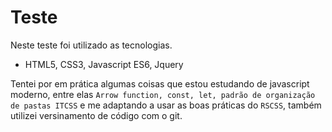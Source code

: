 # Teste


Neste teste foi utilizado as tecnologias.

- HTML5, CSS3, Javascript ES6, Jquery

Tentei por em prática algumas coisas que estou estudando de javascript moderno, entre elas `Arrow function, const, let, padrão de organização de pastas ITCSS` e me adaptando a usar as boas práticas do `RSCSS`, também utilizei versinamento de código com o git.
 
